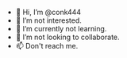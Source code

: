 - 👋 Hi, I’m @conk444
- 👀 I’m not interested.
- 🌱 I’m currently not learning.
- 💞️ I’m not looking to collaborate.
- 📫 Don't reach me.

<!---
conk444/conk444 is a ✨ special ✨ repository because its `README.md` (this file) appears on your GitHub profile.
You can click the Preview link to take a look at your changes.
--->
